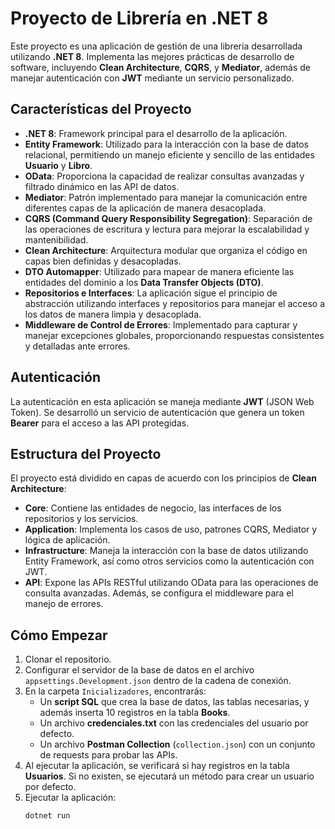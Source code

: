 # Proyecto de Librería en .NET 8

Este proyecto es una aplicación de gestión de una librería desarrollada utilizando **.NET 8**. Implementa las mejores prácticas de desarrollo de software, incluyendo **Clean Architecture**, **CQRS**, y **Mediator**, además de manejar autenticación con **JWT** mediante un servicio personalizado.

## Características del Proyecto

- **.NET 8**: Framework principal para el desarrollo de la aplicación.
- **Entity Framework**: Utilizado para la interacción con la base de datos relacional, permitiendo un manejo eficiente y sencillo de las entidades **Usuario** y **Libro**.
- **OData**: Proporciona la capacidad de realizar consultas avanzadas y filtrado dinámico en las API de datos.
- **Mediator**: Patrón implementado para manejar la comunicación entre diferentes capas de la aplicación de manera desacoplada.
- **CQRS (Command Query Responsibility Segregation)**: Separación de las operaciones de escritura y lectura para mejorar la escalabilidad y mantenibilidad.
- **Clean Architecture**: Arquitectura modular que organiza el código en capas bien definidas y desacopladas.
- **DTO Automapper**: Utilizado para mapear de manera eficiente las entidades del dominio a los **Data Transfer Objects (DTO)**.
- **Repositorios e Interfaces**: La aplicación sigue el principio de abstracción utilizando interfaces y repositorios para manejar el acceso a los datos de manera limpia y desacoplada.
- **Middleware de Control de Errores**: Implementado para capturar y manejar excepciones globales, proporcionando respuestas consistentes y detalladas ante errores.

## Autenticación

La autenticación en esta aplicación se maneja mediante **JWT** (JSON Web Token). Se desarrolló un servicio de autenticación que genera un token **Bearer** para el acceso a las API protegidas.

## Estructura del Proyecto

El proyecto está dividido en capas de acuerdo con los principios de **Clean Architecture**:

- **Core**: Contiene las entidades de negocio, las interfaces de los repositorios y los servicios.
- **Application**: Implementa los casos de uso, patrones CQRS, Mediator y lógica de aplicación.
- **Infrastructure**: Maneja la interacción con la base de datos utilizando Entity Framework, así como otros servicios como la autenticación con JWT.
- **API**: Expone las APIs RESTful utilizando OData para las operaciones de consulta avanzadas. Además, se configura el middleware para el manejo de errores.

## Cómo Empezar

1. Clonar el repositorio.
2. Configurar el servidor de la base de datos en el archivo `appsettings.Development.json` dentro de la cadena de conexión.
3. En la carpeta `Inicializadores`, encontrarás:
   - Un **script SQL** que crea la base de datos, las tablas necesarias, y además inserta 10 registros en la tabla **Books**.
   - Un archivo **credenciales.txt** con las credenciales del usuario por defecto.
   - Un archivo **Postman Collection** (`collection.json`) con un conjunto de requests para probar las APIs.
4. Al ejecutar la aplicación, se verificará si hay registros en la tabla **Usuarios**. Si no existen, se ejecutará un método para crear un usuario por defecto.
5. Ejecutar la aplicación:
   ```bash
   dotnet run
